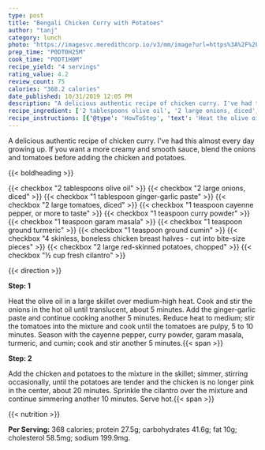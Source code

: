 ```yaml
---
type: post
title: "Bengali Chicken Curry with Potatoes"
author: "tanj"
category: lunch
photo: "https://imagesvc.meredithcorp.io/v3/mm/image?url=https%3A%2F%2Fimages.media-allrecipes.com%2Fuserphotos%2F6067251.jpg"
prep_time: "P0DT0H25M"
cook_time: "P0DT1H0M"
recipe_yield: "4 servings"
rating_value: 4.2
review_count: 75
calories: "368.2 calories"
date_published: 10/31/2019 12:05 PM
description: "A delicious authentic recipe of chicken curry. I've had this almost every day growing up. If you want a more creamy and smooth sauce, blend the onions and tomatoes before adding the chicken and potatoes."
recipe_ingredient: ['2 tablespoons olive oil', '2 large onions, diced', '1 tablespoon ginger-garlic paste', '2 large tomatoes, diced', '1 teaspoon cayenne pepper, or more to taste', '1 teaspoon curry powder', '1 teaspoon garam masala', '1 teaspoon ground turmeric', '1 teaspoon ground cumin', '4 skinless, boneless chicken breast halves - cut into bite-size pieces', '2 large red-skinned potatoes, chopped', '½ cup fresh cilantro']
recipe_instructions: [{'@type': 'HowToStep', 'text': 'Heat the olive oil in a large skillet over medium-high heat. Cook and stir the onions in the hot oil until translucent, about 5 minutes. Add the ginger-garlic paste and continue cooking another 5 minutes. Reduce heat to medium; stir the tomatoes into the mixture and cook until the tomatoes are pulpy, 5 to 10 minutes. Season with the cayenne pepper, curry powder, garam masala, turmeric, and cumin; cook and stir another 5 minutes.\n'}, {'@type': 'HowToStep', 'text': 'Add the chicken and potatoes to the mixture in the skillet; simmer, stirring occasionally, until the potatoes are tender and the chicken is no longer pink in the center, about 20 minutes. Sprinkle the cilantro over the mixture and continue simmering another 10 minutes. Serve hot.\n'}]
---
```


A delicious authentic recipe of chicken curry. I've had this almost every day growing up. If you want a more creamy and smooth sauce, blend the onions and tomatoes before adding the chicken and potatoes. 

{{< boldheading >}}

{{< checkbox "2 tablespoons olive oil" >}}
{{< checkbox "2 large onions, diced" >}}
{{< checkbox "1 tablespoon ginger-garlic paste" >}}
{{< checkbox "2 large tomatoes, diced" >}}
{{< checkbox "1 teaspoon cayenne pepper, or more to taste" >}}
{{< checkbox "1 teaspoon curry powder" >}}
{{< checkbox "1 teaspoon garam masala" >}}
{{< checkbox "1 teaspoon ground turmeric" >}}
{{< checkbox "1 teaspoon ground cumin" >}}
{{< checkbox "4  skinless, boneless chicken breast halves - cut into bite-size pieces" >}}
{{< checkbox "2 large red-skinned potatoes, chopped" >}}
{{< checkbox "½ cup fresh cilantro" >}}


{{< direction >}}

**Step: 1**

Heat the olive oil in a large skillet over medium-high heat. Cook and stir the onions in the hot oil until translucent, about 5 minutes. Add the ginger-garlic paste and continue cooking another 5 minutes. Reduce heat to medium; stir the tomatoes into the mixture and cook until the tomatoes are pulpy, 5 to 10 minutes. Season with the cayenne pepper, curry powder, garam masala, turmeric, and cumin; cook and stir another 5 minutes.{{< span >}}

**Step: 2**

Add the chicken and potatoes to the mixture in the skillet; simmer, stirring occasionally, until the potatoes are tender and the chicken is no longer pink in the center, about 20 minutes. Sprinkle the cilantro over the mixture and continue simmering another 10 minutes. Serve hot.{{< span >}}

{{< nutrition >}}

**Per Serving:** 368 calories; protein 27.5g; carbohydrates 41.6g; fat 10g; cholesterol 58.5mg; sodium 199.9mg.